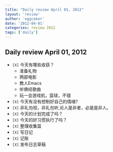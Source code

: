 ```yaml
---
title: "Daily review April 01, 2012" 
layout: 'review'
author: 'eggcaker'
date: '2012-04-01'
categories: review 2012
tags: ['daily']
---
```



## Daily review April 01, 2012

  * `[X]` 今天有哪些收获？ 
    * 准备礼物 
    * 两部电影 
    * 教人Emacs 
    * 听佛经歌曲 
    * 玩一会游戏机，篮球，不错 
  * `[X]` 今天有没有控制好自己的情绪? 
  * `[X]` 非礼勿视，非礼勿听,论人是非者，必是是非人。 
  * `[X]` 今天的计划完成了吗？ 
  * `[X]` 今天的好习惯执行了吗？ 
  * `[X]` 整理收集篮 
  * `[X]` 写日记 
  * `[X]` 记账 
  * `[X]` 发布日志草稿 

